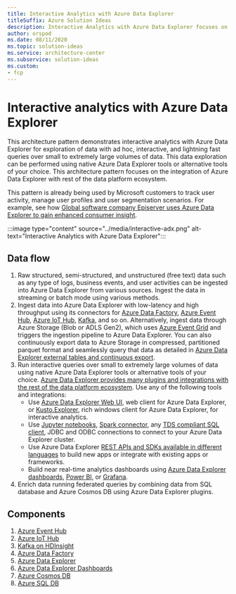```yaml
---
title: Interactive Analytics with Azure Data Explorer
titleSuffix: Azure Solution Ideas
description: Interactive Analytics with Azure Data Explorer focuses on integration of Azure Data Explorer with the rest of the data platform ecosystem.
author: orspod
ms.date: 08/11/2020
ms.topic: solution-ideas
ms.service: architecture-center
ms.subservice: solution-ideas
ms.custom:
- fcp
---
```


# Interactive analytics with Azure Data Explorer

This architecture pattern demonstrates interactive analytics with Azure Data Explorer for exploration of data with ad hoc, interactive, and lightning fast queries over small to extremely large volumes of data. This data exploration can be performed using native Azure Data Explorer tools or alternative tools of your choice. This architecture pattern focuses on the integration of Azure Data Explorer with rest of the data platform ecosystem.

This pattern is already being used by Microsoft customers to track user activity, manage user profiles and user segmentation scenarios. For example, see how [Global software company Episerver uses Azure Data Explorer to gain enhanced consumer insight](https://customers.microsoft.com/en-us/story/817285-episerver-professional-services-azure-sweden).

:::image type="content" source="../media/interactive-adx.png" alt-text="Interactive Analytics with Azure Data Explorer":::

## Data flow 

1. Raw structured, semi-structured, and unstructured (free text) data such as any type of logs, business events, and user activities can be ingested into Azure Data Explorer from various sources. Ingest the data in streaming or batch mode using various methods.
1. Ingest data into Azure Data Explorer with low-latency and high throughput using its connectors for [Azure Data Factory](https://docs.microsoft.com/azure/data-explorer/data-factory-integration), [Azure Event Hub](https://docs.microsoft.com/azure/data-explorer/ingest-data-event-hub), [Azure IoT Hub](https://docs.microsoft.com/azure/data-explorer/ingest-data-iot-hub), [Kafka](https://docs.microsoft.com/azure/data-explorer/ingest-data-kafka), and so on. Alternatively, ingest data through Azure Storage (Blob or ADLS Gen2), which uses [Azure Event Grid](https://docs.microsoft.com/azure/data-explorer/ingest-data-event-grid) and triggers the ingestion pipeline to Azure Data Explorer. You can also continuously export data to Azure Storage in compressed, partitioned parquet format and seamlessly query that data as detailed in [Azure Data Explorer external tables and continuous export](https://docs.microsoft.com/azure/data-explorer/kusto/management/data-export/continuous-data-export).
1. Run interactive queries over small to extremely large volumes of data using native Azure Data Explorer tools or alternative tools of your choice. [Azure Data Explorer provides many plugins and integrations with the rest of the data platform ecosystem](https://docs.microsoft.com/azure/data-explorer/tools-integrations-overview). Use any of the following tools and integrations:
    * Use [Azure Data Explorer Web UI](https://docs.microsoft.com/azure/data-explorer/web-query-data), web client for Azure Data Explorer, or [Kusto.Explorer](https://docs.microsoft.com/azure/data-explorer/kusto/tools/kusto-explorer), rich windows client for Azure Data Explorer, for interactive analytics.
    * Use [Jupyter notebooks](https://docs.microsoft.com/azure/data-explorer/kqlmagic), [Spark connector](https://docs.microsoft.com/azure/data-explorer/spark-connector), any [TDS compliant SQL client](https://docs.microsoft.com/azure/data-explorer/kusto/api/tds/clients/), JDBC and ODBC connections to connect to your Azure Data Explorer cluster.
    * Use Azure Data Explorer [REST APIs and SDKs available in different languages](https://docs.microsoft.com/azure/data-explorer/kusto/api/client-libraries) to build new apps or integrate with existing apps or frameworks. 
    * Build near real-time analytics dashboards using [Azure Data Explorer dashboards](https://docs.microsoft.com/azure/data-explorer/azure-data-explorer-dashboards), [Power BI](https://docs.microsoft.com/azure/data-exlorer/power-bi-best-practices), or [Grafana](https://docs.microsoft.com/azure/data-explorer/grafana).
1. Enrich data running federated queries by combining data from SQL database and Azure Cosmos DB using Azure Data Explorer plugins.

## Components

1. [Azure Event Hub](https://azure.microsoft.com/services/event-hubs/)
2. [Azure IoT Hub](https://azure.microsoft.com/services/iot-hub/)
3. [Kafka on HDInsight](https://docs.microsoft.com/azure/hdinsight/kafka/apache-kafka-introduction)
4. [Azure Data Factory](https://azure.microsoft.com/services/data-factory/)
5. [Azure Data Explorer](https://azure.microsoft.com/services/data-explorer/)
6. [Azure Data Explorer Dashboards](https://docs.microsoft.com/azure/data-explorer/azure-data-explorer-dashboards)
7. [Azure Cosmos DB](https://azure.microsoft.com/services/cosmos-db/)
8. [Azure SQL DB](https://azure.microsoft.com/services/sql-database/)
